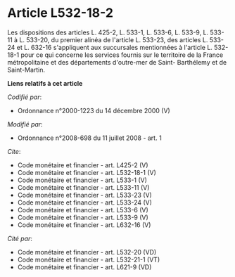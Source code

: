 # Article L532-18-2

Les dispositions des articles L. 425-2, L. 533-1, L. 533-6, L. 533-9, L. 533-11 à L. 533-20, du premier alinéa de l'article
L. 533-23, des articles L. 533-24 et L. 632-16 s'appliquent aux succursales mentionnées à l'article L. 532-18-1 pour ce qui
concerne les services fournis sur le territoire de la France métropolitaine et des départements d'outre-mer de Saint-
Barthélemy et de Saint-Martin.

**Liens relatifs à cet article**

_Codifié par_:

  - Ordonnance n°2000-1223 du 14 décembre 2000 (V)

_Modifié par_:

  - Ordonnance n°2008-698 du 11 juillet 2008 - art. 1

_Cite_:

  - Code monétaire et financier - art. L425-2 (V)
  - Code monétaire et financier - art. L532-18-1 (V)
  - Code monétaire et financier - art. L533-1 (V)
  - Code monétaire et financier - art. L533-11 (V)
  - Code monétaire et financier - art. L533-23 (V)
  - Code monétaire et financier - art. L533-24 (V)
  - Code monétaire et financier - art. L533-6 (V)
  - Code monétaire et financier - art. L533-9 (V)
  - Code monétaire et financier - art. L632-16 (V)

_Cité par_:

  - Code monétaire et financier - art. L532-20 (VD)
  - Code monétaire et financier - art. L532-21-1 (VT)
  - Code monétaire et financier - art. L621-9 (VD)
